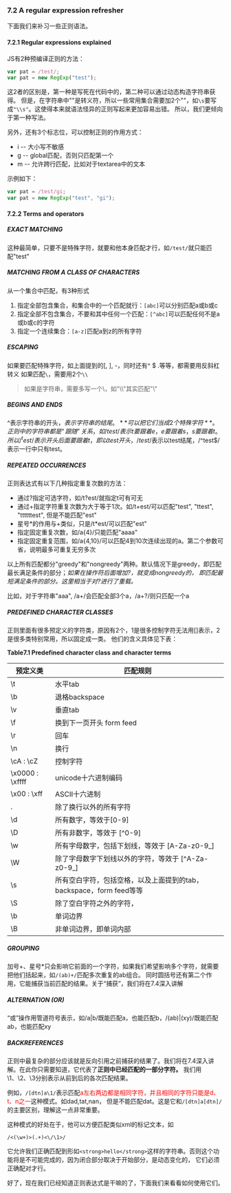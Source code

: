 ### 7.2 A regular expression refresher

下面我们来补习一些正则语法。

#### 7.2.1 Regular expressions explained

JS有2种预编译正则的方法：

```javascript
var pat = /test/;
var pat = new RegExp("test");
```

这2者的区别是，第一种是写死在代码中的，第二种可以通过动态构造字符串获得。
但是，在字符串中"\"是转义符，所以一些常用集合需要加2个"\"，如`\s`要写成`"\\s"`。这使得本来就语法怪异的正则写起来更加容易出错。
所以，我们更倾向于第一种写法。

另外，还有3个标志位，可以控制正则的作用方式：

* i -- 大小写不敏感
* g -- global匹配，否则只匹配第一个
* m -- 允许跨行匹配，比如对于textarea中的文本

示例如下：

```javascript
var pat = /test/gi;
var pat = new RegExp("test", "gi");
```

#### 7.2.2 Terms and operators

##### EXACT MATCHING

这种最简单，只要不是特殊字符，就要和他本身匹配才行，如`/test/`就只能匹配"test"

##### MATCHING FROM A CLASS OF CHARACTERS

从一个集合中匹配，有3种形式

1. 指定全部包含集合，和集合中的一个匹配就行：`[abc]`可以分别匹配a或b或c
2. 指定全部不包含集合，不要和其中任何一个匹配：`[^abc]`可以匹配任何不是a或b或c的字符
3. 指定一个连续集合：`[a-z]`匹配a到z的所有字符

##### ESCAPING

如果要匹配特殊字符，如上面提到的[, ], -，同时还有^ $ .等等，都需要用反斜杠转义
如果匹配`\`，需要用2个`\\`

> 如果是字符串，需要多写一个\，如"\\\\"其实匹配"\\"

##### BEGINS AND ENDS

^表示字符串的开头，$表示字符串的结尾。**可以把它们当成2个特殊字符**。正则中的字符串都是“跟随”关系，如
/test/表示t要跟着e，e要跟着s，s要跟着t。所以/^test/表示开头后面要跟着t，即以test开头，
/test$/表示以test结尾，/^test$/表示一行中只有test。

##### REPEATED OCCURRENCES

正则表达式有以下几种指定重复次数的方法：

* 通过?指定可选字符，如/t?est/就指定t可有可无
* 通过+指定字符重复次数为大于等于1次。如/t+est/可以匹配"test", "ttest", "ttttttest", 但是不能匹配"est"
* 星号\*的作用与+类似，只是/t\*est/可以匹配"est"
* 指定固定重复次数，如/a{4}/只能匹配"aaaa"
* 指定固定重复范围，如/a{4,10}/可以匹配4到10次连续出现的a。第二个参数可省，说明最多可重复无穷多次

以上所有匹配都分"greedy"和"nongreedy"两种。默认情况下是greedy，即匹配最长满足条件的部分；*如果在操作符后面增加?，就变成nongreedy的，
即匹配最短满足条件的部分。这里相当于对?进行了重载。*

比如，对于字符串"aaa", /a+/会匹配全部3个a，/a+?/则只匹配一个a

##### PREDEFINED CHARACTER CLASSES

正则里面有很多预定义的字符类，原因有2个，1是很多控制字符无法用[]表示，2是很多类特别常用，所以固定成一类。
他们的含义具体见下表：

**Table7.1 Predefined character class and character terms**

预定义类 | 匹配规则
-------- | --------
\t | 水平tab
\b | 退格backspace
\v | 垂直tab
\f | 换到下一页开头 form feed
\r | 回车
\n | 换行
\cA : \cZ | 控制字符
\x0000 : \xffff | unicode十六进制编码
\x00 : \xff | ASCII十六进制
. | 除了换行以外的所有字符
\d | 所有数字，等效于[0-9]
\D | 所有非数字，等效于 [^0-9]
\w | 所有字母数字，包括下划线，等效于 [A-Za-z0-9_]
\W | 除了字母数字下划线以外的字符，等效于 [^A-Za-z0-9_]
\s | 所有空白字符，包括空格，以及上面提到的tab，backspace，form feed等等
\S | 除了空白字符之外的字符，
\b | 单词边界
\B | 非单词边界，即单词内部


##### GROUPING

加号+、星号*只会影响它前面的一个字符，如果我们希望影响多个字符，就需要把他们括起来，如`/(ab)+/`匹配多次重复的ab组合。
同时圆括号还有第二个作用，它能捕获当前匹配的结果。关于“捕获”，我们将在7.4深入讲解

##### ALTERNATION (OR)

“或”操作用管道符号表示，如/a|b/既能匹配a，也能匹配b，/(ab)|(xy)/既能匹配ab，也能匹配xy

##### BACKREFERENCES

正则中最复杂的部分应该就是反向引用之前捕获的结果了。我们将在7.4深入讲解。在此你只需要知道，它代表了**正则中已经匹配的一部分字符。**
我们用\1、\2、\3分别表示从前到后的各次匹配结果。

例如，`/[dtn]a\1/`表示匹配<font color=red>a左右两边都是相同字符，并且相同的字符只能是d、t、n之一</font>这种模式。如dad,tat,nan，
但是不能匹配dat。这是它和`/[dtn]a[dtn]/`的主要区别，理解这一点非常重要。

这种模式的好处在于，他可以方便匹配类似xml的标记文本，如

```
/<(\w+)>(.+)<\/\1>/
```

它允许我们正确匹配到形如`<strong>hello</strong>`这样的字符串。否则这个功能将是不可能完成的，因为闭合部分</strong>取决于开始部分，是动态变化的，
它们必须正确配对才行。

好了，现在我们已经知道正则表达式是干嘛的了，下面我们来看看如何使用它们。
